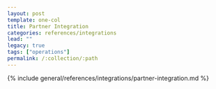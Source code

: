 ```yaml
---
layout: post
template: one-col
title: Partner Integration
categories: references/integrations
lead: ""
legacy: true
tags: ["operations"]
permalink: /:collection/:path
---
```



{% include general/references/integrations/partner-integration.md %}
